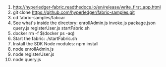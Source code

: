 1. http://hyperledger-fabric.readthedocs.io/en/release/write_first_app.html
1. git clone https://github.com/hyperledger/fabric-samples.git
1. cd fabric-samples/fabcar
1. See what's inside the directory: enrollAdmin.js invoke.js package.json query.js registerUser.js  startFabric.sh
1. docker rm -f $(docker ps -aq)
1. Start the fabric: ./startFabric.sh
1. Install the SDK Node modules: npm install
1. node enrollAdmin.js
1. node registerUser.js
1. node query.js
